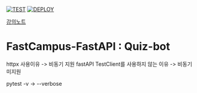 [![TEST](https://github.com/bmcho/fastapi_quiz_bot/actions/workflows/test.yml/badge.svg?branch=master)](https://github.com/bmcho/fastapi_quiz_bot/actions/workflows/test.yml)
[![DEPLOY](https://github.com/bmcho/fastapi_quiz_bot/actions/workflows/deploy.yml/badge.svg?branch=release)](https://github.com/bmcho/fastapi_quiz_bot/actions/workflows/deploy.yml)

[강의노트](https://www.notion.so/fastapi/dddb1dba1d154834bd7968a8daf89995?v=c35c3464fa3d43b3b65d5cfd75cd84a5)

# FastCampus-FastAPI : Quiz-bot




 httpx 사용이유 -> 비동기 지원
 fastAPI TestClient를 사용하지 않는 이유 -> 비동기 미지원


 pytest -v -> --verbose 